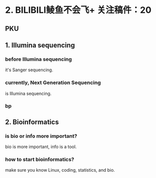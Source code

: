 # 2. BILIBILI鲮鱼不会飞+ 关注稿件：20

## PKU

## 1. Illumina sequencing

### before Illumina sequencing

it's Sanger sequencing.

### currently, Next Generation Sequencing 

is Illumina sequencing.

### bp

## 2. Bioinformatics

### is bio or info more important?

bio is more important, info is a tool.

### how to start bioinformatics?

make sure you know Linux, coding, statistics, and bio.



